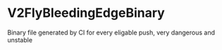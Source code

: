 # V2FlyBleedingEdgeBinary
Binary file generated by CI for every eligable push, very dangerous and unstable
